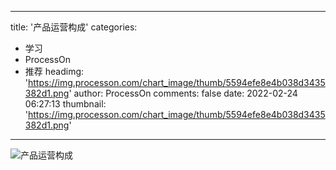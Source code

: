 
---
title: '产品运营构成'
categories: 
 - 学习
 - ProcessOn
 - 推荐
headimg: 'https://img.processon.com/chart_image/thumb/5594efe8e4b038d3435382d1.png'
author: ProcessOn
comments: false
date: 2022-02-24 06:27:13
thumbnail: 'https://img.processon.com/chart_image/thumb/5594efe8e4b038d3435382d1.png'
---

<div>   
<img class="thumb" alt="产品运营构成" src="https://img.processon.com/chart_image/thumb/5594efe8e4b038d3435382d1.png" referrerpolicy="no-referrer">
<p></p>  
</div>
            